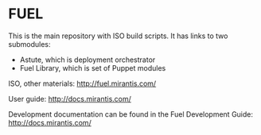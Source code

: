 FUEL
====

This is the main repository with ISO build scripts.
It has links to two submodules:
- Astute, which is deployment orchestrator
- Fuel Library, which is set of Puppet modules

ISO, other materials: http://fuel.mirantis.com/

User guide: http://docs.mirantis.com/

Development documentation can be found in the
Fuel Development Guide: http://docs.mirantis.com/
